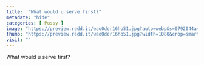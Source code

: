 ```yaml
---
title:  "What would u serve first?"
metadate: "hide"
categories: [ Pussy ]
image: "https://preview.redd.it/wao0der16ho51.jpg?auto=webp&s=0792044a42d113af9ed7325087beb8a065546115"
thumb: "https://preview.redd.it/wao0der16ho51.jpg?width=1080&crop=smart&auto=webp&s=d02189f2261bf3ebbc9e703515df8e4cf543b547"
visit: ""
---
```

What would u serve first?
